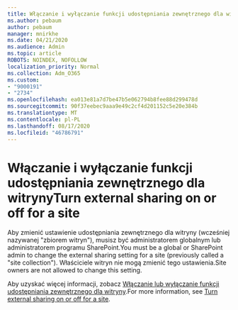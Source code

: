 ```yaml
---
title: Włączanie i wyłączanie funkcji udostępniania zewnętrznego dla witryny
ms.author: pebaum
author: pebaum
manager: mnirkhe
ms.date: 04/21/2020
ms.audience: Admin
ms.topic: article
ROBOTS: NOINDEX, NOFOLLOW
localization_priority: Normal
ms.collection: Adm_O365
ms.custom:
- "9000191"
- "2734"
ms.openlocfilehash: ea013e81a7d7be47b5e062794b8fee88d299478d
ms.sourcegitcommit: 90f37eebec9aaa9e49c2cf4d201152c5e20e384b
ms.translationtype: MT
ms.contentlocale: pl-PL
ms.lasthandoff: 08/17/2020
ms.locfileid: "46786791"
---
```

# <a name="turn-external-sharing-on-or-off-for-a-site"></a><span data-ttu-id="8f707-102">Włączanie i wyłączanie funkcji udostępniania zewnętrznego dla witryny</span><span class="sxs-lookup"><span data-stu-id="8f707-102">Turn external sharing on or off for a site</span></span>

<span data-ttu-id="8f707-103">Aby zmienić ustawienie udostępniania zewnętrznego dla witryny (wcześniej nazywanej "zbiorem witryn"), musisz być administratorem globalnym lub administratorem programu SharePoint.</span><span class="sxs-lookup"><span data-stu-id="8f707-103">You must be a global or SharePoint admin to change the external sharing setting for a site (previously called a "site collection").</span></span> <span data-ttu-id="8f707-104">Właściciele witryn nie mogą zmienić tego ustawienia.</span><span class="sxs-lookup"><span data-stu-id="8f707-104">Site owners are not allowed to change this setting.</span></span> 

<span data-ttu-id="8f707-105">Aby uzyskać więcej informacji, zobacz [Włączanie lub wyłączanie funkcji udostępniania zewnętrznego dla witryny](https://docs.microsoft.com/sharepoint/change-external-sharing-site).</span><span class="sxs-lookup"><span data-stu-id="8f707-105">For more information, see [Turn external sharing on or off for a site](https://docs.microsoft.com/sharepoint/change-external-sharing-site).</span></span>
